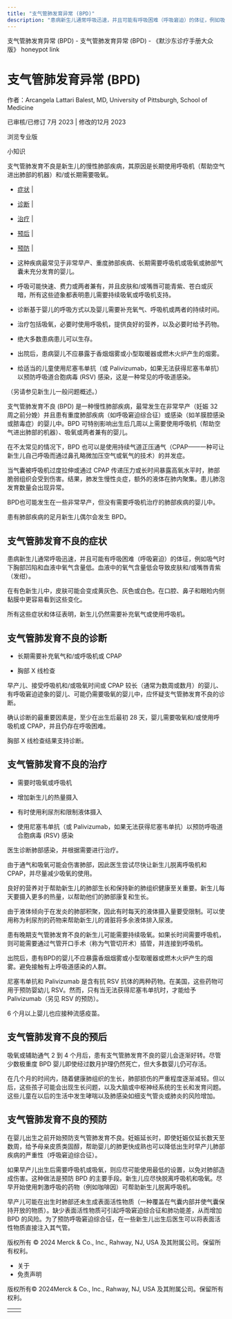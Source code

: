 ```yaml
---
title: "支气管肺发育异常 (BPD)"
description: "患病新生儿通常呼吸迅速，并且可能有呼吸困难（呼吸窘迫）的体征，例如吸气时下胸部凹陷和血液中氧气含量低。血液中的氧气含量低会导致皮肤和/或嘴唇青紫（发绀）。"
---
```


﻿支气管肺发育异常 (BPD) - 支气管肺发育异常 (BPD) - 《默沙东诊疗手册大众版》 honeypot link

# 支气管肺发育异常 (BPD)

作者：Arcangela Lattari Balest, MD, University of Pittsburgh, School of Medicine

已审核/已修订 7月 2023 \| 修改的12月 2023

浏览专业版

小知识

支气管肺发育不良是新生儿的慢性肺部疾病，其原因是长期使用呼吸机（帮助空气进出肺部的机器）和/或长期需要吸氧。

- [症状](#症状_v814709_zh) \|
- [诊断](#诊断_v37991177_zh) \|
- [治疗](#治疗_v37991198_zh) \|
- [预后](#预后_v814713_zh) \|
- [预防](#预防_v37991192_zh) \|

- 这种疾病最常见于非常早产、重度肺部疾病、长期需要呼吸机或吸氧或肺部气囊未充分发育的婴儿。

- 呼吸可能快速、费力或两者兼有，并且皮肤和/或嘴唇可能青紫、苍白或灰暗，所有这些迹象都表明患儿需要持续吸氧或呼吸机支持。

- 诊断基于婴儿的呼吸方式以及婴儿需要补充氧气、呼吸机或两者的持续时间。

- 治疗包括吸氧，必要时使用呼吸机，提供良好的营养，以及必要时给予药物。

- 绝大多数患病患儿可以生存。

- 出院后，患病婴儿不应暴露于香烟烟雾或小型取暖器或燃木火炉产生的烟雾。

- 给适当的儿童使用尼塞韦单抗（或 Palivizumab，如果无法获得尼塞韦单抗）以预防呼吸道合胞病毒 (RSV) 感染，这是一种常见的呼吸道感染。


（另请参见新生儿一般问题概述。）

支气管肺发育不良 (BPD) 是一种慢性肺部疾病，最常发生在非常早产（妊娠 32 周之前分娩）并且患有重度肺部疾病（如呼吸窘迫综合征）或感染（如羊膜腔感染或脓毒症）的婴儿中。BPD 可特别影响出生后几周以上需要使用呼吸机（帮助空气进出肺部的机器）、吸氧或两者兼有的婴儿。

在不太常见的情况下，BPD 也可以是使用持续气道正压通气（CPAP——一种可让新生儿自己呼吸而通过鼻孔略微加压空气或氧气的技术）的并发症。

当气囊被呼吸机过度拉伸或通过 CPAP 传递压力或长时间暴露高氧水平时，肺部脆弱组织会受到伤害。结果，肺发生慢性炎症，额外的液体在肺内聚集。患儿肺泡发育数量会出现异常。

BPD也可能发生在一些非常早产，但没有需要呼吸机治疗的肺部疾病的婴儿中。

患有肺部疾病的足月新生儿偶尔会发生 BPD。

## 支气管肺发育不良的症状

患病新生儿通常呼吸迅速，并且可能有呼吸困难（呼吸窘迫）的体征，例如吸气时下胸部凹陷和血液中氧气含量低。血液中的氧气含量低会导致皮肤和/或嘴唇青紫（发绀）。

在有色新生儿中，皮肤可能会变成黄灰色、灰色或白色。在口腔、鼻子和眼睑内侧黏膜中更容易看到这些变化。

所有这些症状和体征表明，新生儿仍然需要补充氧气或使用呼吸机。

## 支气管肺发育不良的诊断

- 长期需要补充氧气和/或呼吸机或 CPAP

- 胸部 X 线检查


早产儿、接受呼吸机和/或吸氧时间或 CPAP 较长（通常为数周或数月）的婴儿、有呼吸窘迫迹象的婴儿、可能仍需要吸氧的婴儿中，应怀疑支气管肺发育不良的诊断。

确认诊断的最重要因素是，至少在出生后最初 28 天，婴儿需要吸氧和/或使用呼吸机或 CPAP，并且仍存在呼吸困难。

胸部 X 线检查结果支持诊断。

## 支气管肺发育不良的治疗

- 需要时吸氧或呼吸机

- 增加新生儿的热量摄入

- 有时使用利尿剂和限制液体摄入

- 使用尼塞韦单抗（或 Palivizumab，如果无法获得尼塞韦单抗）以预防呼吸道合胞病毒 (RSV) 感染


医生诊断肺部感染，并根据需要进行治疗。

由于通气和吸氧可能会伤害肺部，因此医生尝试尽快让新生儿脱离呼吸机和 CPAP，并尽量减少吸氧的使用。

良好的营养对于帮助新生儿的肺部生长和保持新的肺组织健康至关重要。新生儿每天要摄入更多的热量，以帮助他们的肺部康复和生长。

由于液体倾向于在发炎的肺部积聚，因此有时每天的液体摄入量要受限制。可以使用称为利尿剂的药物来帮助新生儿的肾脏将多余液体排入尿液。

患有晚期支气管肺发育不良的新生儿可能需要持续吸氧。如果长时间需要呼吸机，则可能需要通过气管开口手术（称为气管切开术）插管，并连接到呼吸机。

出院后，患有BPD的婴儿不应暴露香烟烟雾或小型取暖器或燃木火炉产生的烟雾。避免接触有上呼吸道感染的人群。

尼塞韦单抗和 Palivizumab 是含有抗 RSV 抗体的两种药物。在美国，这些药物可用于预防婴幼儿 RSV。然而，只有当无法获得尼塞韦单抗时，才能给予 Palivizumab（另见 RSV 的预防）。

6 个月以上婴儿也应接种流感疫苗。

## 支气管肺发育不良的预后

吸氧或辅助通气 2 到 4 个月后，患有支气管肺发育不良的婴儿会逐渐好转。尽管少数极重度 BPD 婴儿即使经过数月护理仍然死亡，但大多数婴儿仍可存活。

在几个月的时间内，随着健康肺组织的生长，肺部损伤的严重程度逐渐减轻。但以后，这些孩子可能会出现生长问题，以及大脑或中枢神经系统的生长和发育问题。这些儿童在以后的生活中发生哮喘以及肺感染如细支气管炎或肺炎的风险增加。

## 支气管肺发育不良的预防

在婴儿出生之前开始预防支气管肺发育不良。妊娠延长时，即使妊娠仅延长数天至数周，给予母亲皮质类固醇，帮助婴儿的肺更快成熟也可以降低出生时早产儿肺部疾病的严重性（呼吸窘迫综合征）。

如果早产儿出生后需要呼吸机或吸氧，则应尽可能使用最低的设置，以免对肺部造成伤害。这种做法是预防 BPD 的主要手段。新生儿应尽快脱离呼吸机和吸氧。尽早开始使用刺激呼吸的药物（例如咖啡因）可帮助新生儿脱离呼吸机。

早产儿可能在出生时肺部还未生成表面活性物质（一种覆盖在气囊内部并使气囊保持开放的物质）。缺少表面活性物质可引起呼吸窘迫综合征和肺功能差，从而增加 BPD 的风险。为了预防呼吸窘迫综合征，在一些新生儿出生后医生可以将表面活性物质直接注入其气管。



版权所有 © 2024
Merck & Co., Inc., Rahway, NJ, USA 及其附属公司。保留所有权利。

- 关于
- 免责声明

版权所有© 2024Merck & Co., Inc., Rahway, NJ, USA 及其附属公司。保留所有权利。

|     |     |
| --- | --- |
|  |  |
